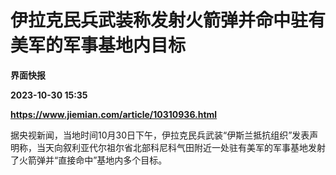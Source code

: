 # 伊拉克民兵武装称发射火箭弹并命中驻有美军的军事基地内目标
**界面快报**

**2023-10-30 15:35**

**https://www.jiemian.com/article/10310936.html**

据央视新闻，当地时间10月30日下午，伊拉克民兵武装“伊斯兰抵抗组织”发表声明称，当天向叙利亚代尔祖尔省北部科尼科气田附近一处驻有美军的军事基地发射了火箭弹并“直接命中”基地内多个目标。